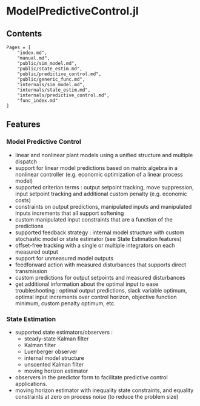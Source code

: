 # ModelPredictiveControl.jl

## Contents

```@contents
Pages = [
    "index.md",
    "manual.md",
    "public/sim_model.md",
    "public/state_estim.md",
    "public/predictive_control.md",
    "public/generic_func.md",
    "internals/sim_model.md",
    "internals/state_estim.md",
    "internals/predictive_control.md",
    "func_index.md"
]
```

## Features

### Model Predictive Control

- linear and nonlinear plant models using a unified structure and multiple dispatch
- support for linear model predictions based on matrix algebra in a nonlinear controller
  (e.g. economic optimization of a linear process model)
- supported criterion terms : output setpoint tracking, move suppression, input setpoint
  tracking and additional custom penalty (e.g. economic costs)
- constraints on output predictions, manipulated inputs and manipulated inputs increments
  that all support softening
- custom manipulated input constraints that are a function of the predictions
- supported feedback strategy : internal model structure with custom stochastic model or
  state estimator (see State Estimation features)
- offset-free tracking with a single or multiple integrators on each measured output
- support for unmeasured model outputs
- feedforward action with measured disturbances that supports direct transmission
- custom predictions for output setpoints and measured disturbances
- get additional information about the optimal input to ease troubleshooting : optimal
  output predictions, slack variable optimum, optimal input increments over control horizon,
  objective function minimum, custom penalty optimum, etc.

### State Estimation

- supported state estimators/observers :
  - steady-state Kalman filter
  - Kalman filter
  - Luenberger observer
  - internal model structure
  - unscented Kalman filter
  - moving horizon estimator
- observers in the predictor form to facilitate predictive control applications.
- moving horizon estimator with inequality state constraints, and equality constraints at 
  zero on process noise (to reduce the problem size)

